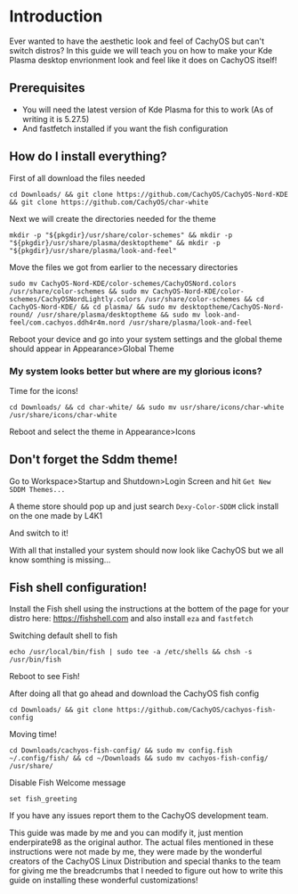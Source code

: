 # Introduction

Ever wanted to have the aesthetic look and feel of CachyOS but can't switch distros? In this guide we will teach you on how to make your Kde Plasma desktop envrionment look and feel like it does on CachyOS itself!

## Prerequisites

- You will need the latest version of Kde Plasma for this to work (As of writing it is 5.27.5)
- And fastfetch installed if you want the fish configuration
## How do I install everything?

First of all download the files needed

```
cd Downloads/ && git clone https://github.com/CachyOS/CachyOS-Nord-KDE && git clone https://github.com/CachyOS/char-white
```

Next we will create the directories needed for the theme
```
mkdir -p "${pkgdir}/usr/share/color-schemes" && mkdir -p "${pkgdir}/usr/share/plasma/desktoptheme" && mkdir -p "${pkgdir}/usr/share/plasma/look-and-feel"
```
Move the files we got from earlier to the necessary directories
```
sudo mv CachyOS-Nord-KDE/color-schemes/CachyOSNord.colors /usr/share/color-schemes && sudo mv CachyOS-Nord-KDE/color-schemes/CachyOSNordLightly.colors /usr/share/color-schemes && cd CachyOS-Nord-KDE/ && cd plasma/ && sudo mv desktoptheme/CachyOS-Nord-round/ /usr/share/plasma/desktoptheme && sudo mv look-and-feel/com.cachyos.ddh4r4m.nord /usr/share/plasma/look-and-feel

```

Reboot your device and go into your system settings and the global theme should appear in Appearance>Global Theme

### My system looks better but where are my glorious icons?

Time for the icons!

```
cd Downloads/ && cd char-white/ && sudo mv usr/share/icons/char-white /usr/share/icons/char-white
```

Reboot and select the theme in Appearance>Icons

## Don't forget the Sddm theme!

Go to Workspace>Startup and Shutdown>Login Screen and hit `Get New SDDM Themes...` 

A theme store should pop up and just search ``` Dexy-Color-SDDM ``` click install on the one made by L4K1

And switch to it!

With all that installed your system should now look like CachyOS but we all know somthing is missing...

## Fish shell configuration!

Install the Fish shell using the instructions at the bottem of the page for your distro here: https://fishshell.com and also install ``eza`` and ``fastfetch``

Switching default shell to fish
```
echo /usr/local/bin/fish | sudo tee -a /etc/shells && chsh -s /usr/bin/fish
```
Reboot to see Fish!

After doing all that go ahead and download the CachyOS fish config
```
cd Downloads/ && git clone https://github.com/CachyOS/cachyos-fish-config

```

Moving time!

```
cd Downloads/cachyos-fish-config/ && sudo mv config.fish ~/.config/fish/ && cd ~/Downloads && sudo mv cachyos-fish-config/ /usr/share/
```

Disable Fish Welcome message
```
set fish_greeting
```
If you have any issues report them to the CachyOS development team.

This guide was made by me and you can modify it, just mention enderpirate98 as the original author. The actual files mentioned in these instructions were not made by me, they were made by the wonderful creators of the CachyOS Linux Distribution and special thanks to the team for giving me the breadcrumbs that I needed to figure out how to write this guide on installing these wonderful customizations!
